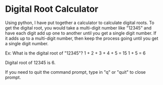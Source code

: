 # Digital Root Calculator

Using python, I have put together a calculator to calculate digital roots.
To get the digital root, you would take a multi-digit number like "12345" and have each digit add up one to
another until you get a single digit number. If it adds up to a multi-digit number, then keep the process
going until you get a single digit number.

Ex: What is the digital root of "12345"?
  1 + 2 + 3 + 4 + 5 = 15
  1 + 5 = 6

Digital root of 12345 is 6.

If you need to quit the command prompt, type in "q" or "quit" to close prompt.

